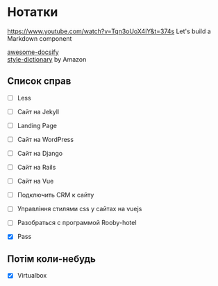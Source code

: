 # Нотатки

https://www.youtube.com/watch?v=Tqn3oUoX4iY&t=374s  Let's build a Markdown component 


<a href="https://github.com/docsifyjs/awesome-docsify">awesome-docsify</a>\
<a href="https://amzn.github.io/style-dictionary/#/">style-dictionary</a> by Amazon

## Список справ
 
- [ ] Less
- [ ] Сайт на Jekyll
- [ ] Landing Page




- [ ] Сайт на WordPress
- [ ] Сайт на Django
- [ ] Сайт на Rails
- [ ] Сайт на Vue
- [ ] Подключить CRM к сайту

- [ ] Управління стилями css у сайтах на vuejs
- [ ] Разобраться с программой Rooby-hotel
- [x] Pass

## Потім коли-небудь
 
- [x] Virtualbox
   